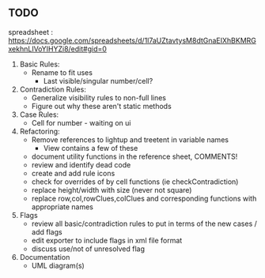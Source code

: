 ## TODO

spreadsheet : https://docs.google.com/spreadsheets/d/1l7aUZtavtysM8dtGnaEIXhBKMRGxekhnLIVoYIHYZi8/edit#gid=0

 1. Basic Rules:
     - Rename to fit uses 
       - Last visible/singular number/cell?
 2. Contradiction Rules:
     - Generalize visibility rules to non-full lines
     - Figure out why these aren't static methods
 3. Case Rules:
     - Cell for number - waiting on ui
 4. Refactoring:
    - Remove references to lightup and treetent in variable names
      - View contains a few of these
    - document utility functions in the reference sheet, COMMENTS!
    - review and identify dead code
    - create and add rule icons
    - check for overrides of by cell functions (ie checkContradiction)
    - replace height/width with size (never not square)
    - replace row,col,rowClues,colClues and corresponding functions with appropriate names
 5. Flags
    - review all basic/contradiction rules to put in terms of the new cases / add flags
    - edit exporter to include flags in xml file format
    - discuss use/not of unresolved flag
 6. Documentation
    - UML diagram(s)